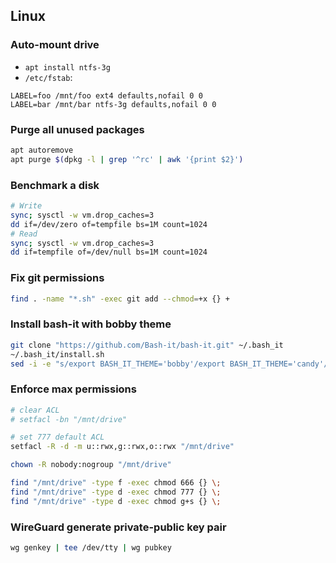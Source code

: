 ## Linux
### Auto-mount drive
- `apt install ntfs-3g`
- `/etc/fstab`:
```
LABEL=foo /mnt/foo ext4 defaults,nofail 0 0
LABEL=bar /mnt/bar ntfs-3g defaults,nofail 0 0
```

### Purge all unused packages
```bash
apt autoremove
apt purge $(dpkg -l | grep '^rc' | awk '{print $2}')
```

### Benchmark a disk
```bash
# Write
sync; sysctl -w vm.drop_caches=3
dd if=/dev/zero of=tempfile bs=1M count=1024
# Read
sync; sysctl -w vm.drop_caches=3
dd if=tempfile of=/dev/null bs=1M count=1024
```

### Fix git permissions
```bash
find . -name "*.sh" -exec git add --chmod=+x {} +
```

### Install bash-it with bobby theme
```bash
git clone "https://github.com/Bash-it/bash-it.git" ~/.bash_it
~/.bash_it/install.sh
sed -i -e "s/export BASH_IT_THEME='bobby'/export BASH_IT_THEME='candy'/g" ~/.bashrc
```

### Enforce max permissions
```bash
# clear ACL
# setfacl -bn "/mnt/drive"

# set 777 default ACL
setfacl -R -d -m u::rwx,g::rwx,o::rwx "/mnt/drive"

chown -R nobody:nogroup "/mnt/drive"

find "/mnt/drive" -type f -exec chmod 666 {} \;
find "/mnt/drive" -type d -exec chmod 777 {} \;
find "/mnt/drive" -type d -exec chmod g+s {} \;
```

### WireGuard generate private-public key pair
```bash
wg genkey | tee /dev/tty | wg pubkey
```